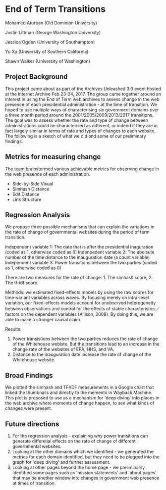 # End of Term Transitions

Mohamed Aturban (Old Dominion University)

Justin Littman (George Washington University)

Jessica Ogden (University of Southampton)

Yu Xu (University of Southern California)

Shawn Walker (University of Washington)

## Project Background
This project came about as part of the Archives Unleashed 3.0 event hosted at the Internet Archive Feb 23-24, 2017. The group came together around an interest in using the End of Term web archives to assess change in the web presence of each presidential administration - at the time of transition. We hoped to use multiple ways of characterising six government domains over a three month period around the  2001/2005/2009/2013/2017 transitions. The goal was to assess whether the rate and type of change between administrations could be characterised as different, or indeed if they are in fact largely similar in terms of rate and types of changes to each website. The following is a sketch of what we did and some of our preliminary findings.

## Metrics for measuring change
The team brainstormed various achievable metrics for observing change in the web presence of each administration.
* Side-by-Side Visual
* Simhash Distance
* Edit Distance
* Link Structure

## Regression Analysis
We propose three possible mechanisms that can explain the variations in the rate of change of governmental websites during the period of term transition.

Independent variable 1: The date that is after the presidential inaguration (coded as 1, otherwise coded as 0)
Indenpedent variable 2: The abolsute number of the time distance to the inauguration date (a count variable)
Independent variable 3: Power transitions between the two parties (coded as 1, otherwise coded as 0)

There are two measures for the rate of change: 1. The simhash score; 2. The tf-idf score.

Methods: we estimated fixed-effects models by using the raw scores for time-variant variables across waves. By focusing merely on intra-level variation, our fixed-effects models account for unobserved heterogeneity between observations and control for the effects of stable characteristics／factors on the dependent variables (Allison, 2009). By doing this, we are able to make a stronger causal claim.

Results: 
1. Power transistions between the two parties reduces the rate of change of the Whitehouse webiste. But the transitions lead to an increase in the change rate of the websites of EPA, HHS, and VA.
2. Distance to the inauguration date increase the rate of change of the Whitehouse website.

## Broad Findings
We plotted the simhash and TF/IDF measurements in a Google chart that linked the thumbnails and directly to the memento in Wayback Machine. This plot is proposed to use as a mechanism for 'deep diving' into places in the web archive where moments of change happen, to see what kinds of changes were present.

## Future directions
1. For the regression analysis - explaining why power transitions can generate differetial effects on the rate of change of different governmental websites.
2. Looking at the other domains which we identified - we generated the metrics for each domain identified, but they need to be plugged into the graph for 'deep diving' and further assessment.
3. Looking at other pages beyond the home page - we preliminarily identified some pages such as 'mission statements' and 'about pages' that may be another window into changes in government web presence at times of transition.


